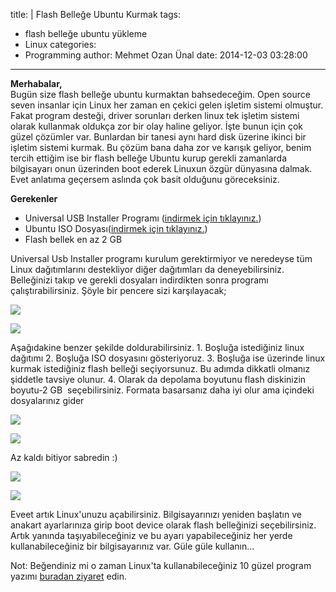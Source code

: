 title: |
  Flash Belleğe Ubuntu Kurmak
tags:
  - flash belleğe ubuntu yükleme
  - Linux
categories:
  -  Programming
author: Mehmet Ozan Ünal
date: 2014-12-03 03:28:00
---

**Merhabalar,**  
Bugün size flash belleğe ubuntu kurmaktan bahsedeceğim. Open source seven insanlar için Linux her zaman en çekici gelen işletim sistemi olmuştur. Fakat program desteği, driver sorunları derken linux tek işletim sistemi olarak kullanmak oldukça zor bir olay haline geliyor. İşte bunun için çok güzel çözümler var. Bunlardan bir tanesi aynı hard disk üzerine ikinci bir işletim sistemi kurmak. Bu çözüm bana daha zor ve karışık geliyor, benim tercih ettiğim ise bir flash belleğe Ubuntu kurup gerekli zamanlarda bilgisayarı onun üzerinden boot ederek Linuxun özgür dünyasına dalmak. Evet anlatıma geçersem aslında çok basit olduğunu göreceksiniz.

**Gerekenler**  

*   Universal USB Installer Programı ([indirmek için tıklayınız.](https://www.pendrivelinux.com/downloads/Universal-USB-Installer/Universal-USB-Installer-1.9.5.8.exe))
*   Ubuntu ISO Dosyası([indirmek için tıklayınız.](https://www.ubuntu.com/download/desktop/thank-you?country=TR&version=14.04.1&architecture=amd64))
*   Flash bellek en az 2 GB

Universal Usb Installer programı kurulum gerektirmiyor ve neredeyse tüm Linux dağıtımlarını destekliyor diğer dağıtımları da deneyebilirsiniz. Belleğinizi takıp ve gerekli dosyaları indirdikten sonra programı çalıştırabilirsiniz. Şöyle bir pencere sizi karşılayacak;  

![](https://4.bp.blogspot.com/-BHVF1Uliy5U/VH5UzEcEMFI/AAAAAAAAFfg/VyZBq3xskEI/s1600/Ekran%2BAl%C4%B1nt%C4%B1s%C4%B12.PNG)

![](https://3.bp.blogspot.com/-xX07D3wZC-M/VH5UzAMVNNI/AAAAAAAAFfc/4vD27MStbsk/s1600/Ekran%2BAl%C4%B1nt%C4%B1s%C4%B1.PNG)

Aşağıdakine benzer şekilde doldurabilirsiniz. 1\. Boşluğa istediğiniz linux dağıtımı 2\. Boşluğa ISO dosyasını gösteriyoruz. 3\. Boşluğa ise üzerinde linux kurmak istediğiniz flash belleği seçiyorsunuz. Bu adımda dikkatli olmanız şiddetle tavsiye olunur. 4\. Olarak da depolama boyutunu flash diskinizin boyutu-2 GB  seçebilirsiniz. Formata basarsanız daha iyi olur ama içindeki dosyalarınız gider

![](https://4.bp.blogspot.com/-BHVF1Uliy5U/VH5UzEcEMFI/AAAAAAAAFfg/VyZBq3xskEI/s1600/Ekran%2BAl%C4%B1nt%C4%B1s%C4%B12.PNG)

![](https://3.bp.blogspot.com/-0FpqFiAc9tw/VH5e2NwLCCI/AAAAAAAAFf0/Q2ApRUudJa4/s1600/Ekran%2BAl%C4%B1nt%C4%B1s%C4%B1.PNG)

Az kaldı bitiyor sabredin :) 

![](https://1.bp.blogspot.com/-9u05yA8cq2A/VH5gHu2LDYI/AAAAAAAAFgI/CDJ0YAoW1ew/s1600/Ekran%2BAl%C4%B1nt%C4%B1s%C4%B1.PNG)

![](https://4.bp.blogspot.com/-53PtmkPmeB8/VH5hqKjkG4I/AAAAAAAAFgU/tamwkaZvqzk/s1600/Ekran%2BAl%C4%B1nt%C4%B1s%C4%B1.PNG)

Eveet artık Linux'unuzu açabilirsiniz. Bilgisayarınızı yeniden başlatın ve anakart ayarlarınıza girip boot device olarak flash belleğinizi seçebilirsiniz. Artık yanında taşıyabileceğiniz ve bu ayarı yapabileceğiniz her yerde kullanabileceğiniz bir bilgisayarınız var. Güle güle kullanın...  

Not: Beğendiniz mi o zaman Linux'ta kullanabileceğiniz 10 güzel program yazımı [buradan ziyaret](https://mozanunal.com/2014/12/linuxta-kullanabileceginiz-10-yararl/) edin.  

